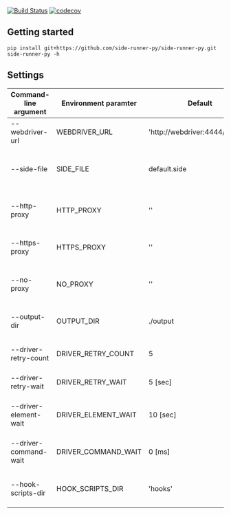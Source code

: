 [![Build Status](https://travis-ci.org/side-runner-py/side-runner-py.svg?branch=master)](https://travis-ci.org/side-runner-py/side-runner-py)
[![codecov](https://codecov.io/gh/side-runner-py/side-runner-py/branch/master/graph/badge.svg)](https://codecov.io/gh/side-runner-py/side-runner-py)

## Getting started

```
pip install git+https://github.com/side-runner-py/side-runner-py.git
side-runner-py -h
```

## Settings
| Command-line argument | Environment paramter | Default                        | Description                                       |
| --------------------- | -------------------- | ------------------------------ | ------------------------------------------------- |
| --webdriver-url       | WEBDRIVER_URL        | 'http://webdriver:4444/wd/hub' | URL of Selenium WebDriver                         |
| --side-file           | SIDE_FILE            | default.side                   | Selenium IDE "SIDE" file-path pattern for testing |
| --http-proxy          | HTTP_PROXY           | ''                             | Proxy settings within WebDriver                   |
| --https-proxy         | HTTPS_PROXY          | ''                             | Proxy settings within WebDriver                   |
| --no-proxy            | NO_PROXY             | ''                             | Proxy settings within WebDriver                   |
| --output-dir          | OUTPUT_DIR           | ./output                       | Test result output directory path                 |
| --driver-retry-count  | DRIVER_RETRY_COUNT   | 5                              | Driver initialize retry count                     |
| --driver-retry-wait   | DRIVER_RETRY_WAIT    | 5 [sec]                        | Driver initialize wait time                       |
| --driver-element-wait | DRIVER_ELEMENT_WAIT  | 10 [sec]                       | Maximum wait time of element selection            |
| --driver-command-wait | DRIVER_COMMAND_WAIT  | 0 [ms]                         | Wait time between test commands                   |
| --hook-scripts-dir    | HOOK_SCRIPTS_DIR     | 'hooks'                        | Pre hook python script directory                  |
